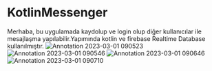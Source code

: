 # KotlinMessenger
Merhaba, bu uygulamada kaydolup ve login olup diğer kullanıcılar ile mesajlaşma yapılabilir.Yapımında kotlin ve firebase Realtime Database kullanılmıştır.
![Annotation 2023-03-01 090523](https://user-images.githubusercontent.com/32748588/222058733-77f94ca7-944b-4000-a636-e9f45cd8effe.png)
![Annotation 2023-03-01 090546](https://user-images.githubusercontent.com/32748588/222058775-14bbdbe4-bdc9-46d2-9d36-620e9904807d.png)
![Annotation 2023-03-01 090646](https://user-images.githubusercontent.com/32748588/222058792-5a4e38b7-7674-480b-8524-f779fad65e54.png)
![Annotation 2023-03-01 090710](https://user-images.githubusercontent.com/32748588/222058806-5f414b30-8f2d-4101-9b05-a547b264936a.png)
